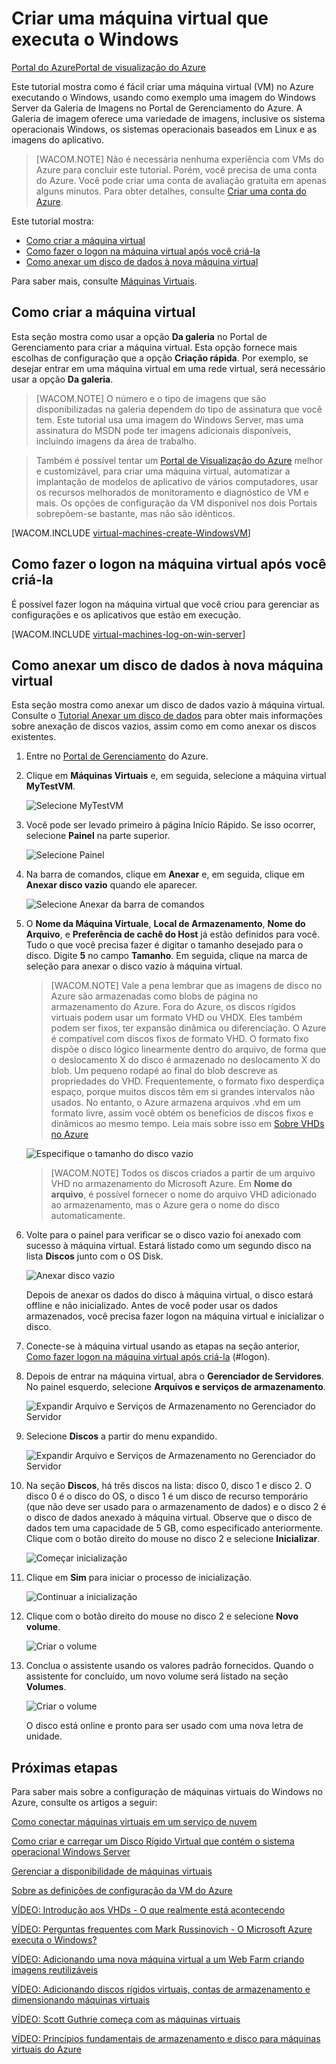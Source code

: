 <properties urlDisplayName="Create a virtual machine" pageTitle="Criar uma m&aacute;quina virtual que executa o Windows no Azure" metaKeywords="Azure capture image vm, capturing vm" description="Saiba como criar uma VM (m&aacute;quina virtual) do Windows no Azure, fazer logon e anexar um disco de dados" metaCanonical="" services="virtual-machines" documentationCenter="" title="" authors="kathydav, rasquill" solutions="" manager="timlt" editor="tysonn" />

<tags ms.service="virtual-machines" ms.workload="infrastructure-services" ms.tgt_pltfrm="vm-windows" ms.devlang="na" ms.topic="article" ms.date="09/12/2014" ms.author="kathydav" />

# Criar uma máquina virtual que executa o Windows

<div class="dev-center-tutorial-selector sublanding"><a href="/pt-br/documentation/articles/virtual-machines-windows-tutorial/" title="Portal do Azure" class="current">Portal do Azure</a><a href="/pt-br/documentation/articles/virtual-machines-windows-tutorial-azure-preview/" title="Portal de visualiza&ccedil;&atilde;o do Azure">Portal de visualiza&ccedil;&atilde;o do Azure</a></div>

Este tutorial mostra como é fácil criar uma máquina virtual (VM) no Azure executando o Windows, usando como exemplo uma imagem do Windows Server da Galeria de Imagens no Portal de Gerenciamento do Azure. A Galeria de imagem oferece uma variedade de imagens, inclusive os sistema operacionais Windows, os sistemas operacionais baseados em Linux e as imagens do aplicativo.

> [WACOM.NOTE] Não é necessária nenhuma experiência com VMs do Azure para concluir este tutorial. Porém, você precisa de uma conta do Azure. Você pode criar uma conta de avaliação gratuita em apenas alguns minutos. Para obter detalhes, consulte [Criar uma conta do Azure][Criar uma conta do Azure].

Este tutorial mostra:

-   [Como criar a máquina virtual][Como criar a máquina virtual]
-   [Como fazer o logon na máquina virtual após você criá-la][Como fazer o logon na máquina virtual após você criá-la]
-   [Como anexar um disco de dados à nova máquina virtual][Como anexar um disco de dados à nova máquina virtual]

Para saber mais, consulte [Máquinas Virtuais][Máquinas Virtuais].

## <span id="createvirtualmachine"></span> </a>Como criar a máquina virtual

Esta seção mostra como usar a opção **Da galeria** no Portal de Gerenciamento para criar a máquina virtual. Esta opção fornece mais escolhas de configuração que a opção **Criação rápida**. Por exemplo, se desejar entrar em uma máquina virtual em uma rede virtual, será necessário usar a opção **Da galeria**.

> [WACOM.NOTE] O número e o tipo de imagens que são disponibilizadas na galeria dependem do tipo de assinatura que você tem. Este tutorial usa uma imagem do Windows Server, mas uma assinatura do MSDN pode ter imagens adicionais disponíveis, incluindo imagens da área de trabalho.

> Também é possível tentar um [Portal de Visualização do Azure][Portal de Visualização do Azure] melhor e customizável, para criar uma máquina virtual, automatizar a implantação de modelos de aplicativo de vários computadores, usar os recursos melhorados de monitoramento e diagnóstico de VM e mais. Os opções de configuração da VM disponível nos dois Portais sobrepõem-se bastante, mas não são idênticos.

[WACOM.INCLUDE [virtual-machines-create-WindowsVM](../includes/virtual-machines-create-WindowsVM.md)]

## <span id="logon"></span> </a>Como fazer o logon na máquina virtual após você criá-la

É possível fazer logon na máquina virtual que você criou para gerenciar as configurações e os aplicativos que estão em execução.

[WACOM.INCLUDE [virtual-machines-log-on-win-server](../includes/virtual-machines-log-on-win-server.md)]

## <span id="attachdisk"></span> </a>Como anexar um disco de dados à nova máquina virtual

Esta seção mostra como anexar um disco de dados vazio à máquina virtual. Consulte o [Tutorial Anexar um disco de dados][Tutorial Anexar um disco de dados] para obter mais informações sobre anexação de discos vazios, assim como em como anexar os discos existentes.

1.  Entre no [Portal de Gerenciamento][Portal de Gerenciamento] do Azure.

2.  Clique em **Máquinas Virtuais** e, em seguida, selecione a máquina virtual **MyTestVM**.

    ![Selecione MyTestVM][Selecione MyTestVM]

3.  Você pode ser levado primeiro à página Início Rápido. Se isso ocorrer, selecione **Painel** na parte superior.

    ![Selecione Painel][Selecione Painel]

4.  Na barra de comandos, clique em **Anexar** e, em seguida, clique em **Anexar disco vazio** quando ele aparecer.

    ![Selecione Anexar da barra de comandos][Selecione Anexar da barra de comandos]

5.  O **Nome da Máquina Virtuale**, **Local de Armazenamento**, **Nome do Arquivo**, e **Preferência de cachê do Host** já estão definidos para você. Tudo o que você precisa fazer é digitar o tamanho desejado para o disco. Digite **5** no campo **Tamanho**. Em seguida, clique na marca de seleção para anexar o disco vazio à máquina virtual.

    > [WACOM.NOTE] Vale a pena lembrar que as imagens de disco no Azure são armazenadas como blobs de página no armazenamento do Azure. Fora do Azure, os discos rígidos virtuais podem usar um formato VHD ou VHDX. Eles também podem ser fixos, ter expansão dinâmica ou diferenciação. O Azure é compatível com discos fixos de formato VHD. O formato fixo dispõe o disco lógico linearmente dentro do arquivo, de forma que o deslocamento X do disco é armazenado no deslocamento X do blob. Um pequeno rodapé ao final do blob descreve as propriedades do VHD. Frequentemente, o formato fixo desperdiça espaço, porque muitos discos têm em si grandes intervalos não usados. No entanto, o Azure armazena arquivos .vhd em um formato livre, assim você obtém os benefícios de discos fixos e dinâmicos ao mesmo tempo. Leia mais sobre isso em [Sobre VHDs no Azure][Sobre VHDs no Azure]

    ![Especifique o tamanho do disco vazio][Especifique o tamanho do disco vazio]

    > [WACOM.NOTE] Todos os discos criados a partir de um arquivo VHD no armazenamento do Microsoft Azure. Em **Nome do arquivo**, é possível fornecer o nome do arquivo VHD adicionado ao armazenamento, mas o Azure gera o nome do disco automaticamente.

6.  Volte para o painel para verificar se o disco vazio foi anexado com sucesso à máquina virtual. Estará listado como um segundo disco na lista **Discos** junto com o OS Disk.

    ![Anexar disco vazio][Anexar disco vazio]

    Depois de anexar os dados do disco à máquina virtual, o disco estará offline e não inicializado. Antes de você poder usar os dados armazenados, você precisa fazer logon na máquina virtual e inicializar o disco.

7.  Conecte-se à máquina virtual usando as etapas na seção anterior, [Como fazer logon na máquina virtual após criá-la][Como fazer o logon na máquina virtual após você criá-la] (\#logon).

8.  Depois de entrar na máquina virtual, abra o **Gerenciador de Servidores**. No painel esquerdo, selecione **Arquivos e serviços de armazenamento**.

    ![Expandir Arquivo e Serviços de Armazenamento no Gerenciador do Servidor][Expandir Arquivo e Serviços de Armazenamento no Gerenciador do Servidor]

9.  Selecione **Discos** a partir do menu expandido.

    ![Expandir Arquivo e Serviços de Armazenamento no Gerenciador do Servidor][1]

10. Na seção **Discos**, há três discos na lista: disco 0, disco 1 e disco 2. O disco 0 é o disco do OS, o disco 1 é um disco de recurso temporário (que não deve ser usado para o armazenamento de dados) e o disco 2 é o disco de dados anexado à máquina virtual. Observe que o disco de dados tem uma capacidade de 5 GB, como especificado anteriormente. Clique com o botão direito do mouse no disco 2 e selecione **Inicializar**.

    ![Começar inicialização][Começar inicialização]

11. Clique em **Sim** para iniciar o processo de inicialização.

    ![Continuar a inicialização][Continuar a inicialização]

12. Clique com o botão direito do mouse no disco 2 e selecione **Novo volume**.

    ![Criar o volume][Criar o volume]

13. Conclua o assistente usando os valores padrão fornecidos. Quando o assistente for concluído, um novo volume será listado na seção **Volumes**.

    ![Criar o volume][2]

    O disco está online e pronto para ser usado com uma nova letra de unidade.

## Próximas etapas

Para saber mais sobre a configuração de máquinas virtuais do Windows no Azure, consulte os artigos a seguir:

[Como conectar máquinas virtuais em um serviço de nuvem][Como conectar máquinas virtuais em um serviço de nuvem]

[Como criar e carregar um Disco Rígido Virtual que contém o sistema operacional Windows Server][Como criar e carregar um Disco Rígido Virtual que contém o sistema operacional Windows Server]

[Gerenciar a disponibilidade de máquinas virtuais][Gerenciar a disponibilidade de máquinas virtuais]

[Sobre as definições de configuração da VM do Azure][Sobre as definições de configuração da VM do Azure]

[VÍDEO: Introdução aos VHDs - O que realmente está acontecendo][VÍDEO: Introdução aos VHDs - O que realmente está acontecendo]

[VÍDEO: Perguntas frequentes com Mark Russinovich - O Microsoft Azure executa o Windows?][VÍDEO: Perguntas frequentes com Mark Russinovich - O Microsoft Azure executa o Windows?]

[VÍDEO: Adicionando uma nova máquina virtual a um Web Farm criando imagens reutilizáveis][VÍDEO: Adicionando uma nova máquina virtual a um Web Farm criando imagens reutilizáveis]

[VÍDEO: Adicionando discos rígidos virtuais, contas de armazenamento e dimensionando máquinas virtuais][VÍDEO: Adicionando discos rígidos virtuais, contas de armazenamento e dimensionando máquinas virtuais]

[VÍDEO: Scott Guthrie começa com as máquinas virtuais][VÍDEO: Scott Guthrie começa com as máquinas virtuais]

[VÍDEO: Princípios fundamentais de armazenamento e disco para máquinas virtuais do Azure][VÍDEO: Princípios fundamentais de armazenamento e disco para máquinas virtuais do Azure]

  [Criar uma conta do Azure]: http://www.windowsazure.com/pt-br/develop/php/tutorials/create-a-windows-azure-account/
  [Como criar a máquina virtual]: #createvirtualmachine
  [Como fazer o logon na máquina virtual após você criá-la]: #logon
  [Como anexar um disco de dados à nova máquina virtual]: #attachdisk
  [Máquinas Virtuais]: http://go.microsoft.com/fwlink/p/?LinkID=271224
  [Portal de Visualização do Azure]: https://portal.azure.com
  [Tutorial Anexar um disco de dados]: http://www.windowsazure.com/pt-br/documentation/articles/storage-windows-attach-disk/
  [Portal de Gerenciamento]: http://manage.windowsazure.com
  [Selecione MyTestVM]: ./media/virtual-machines-windows-tutorial/selectvm.png
  [Selecione Painel]: ./media/virtual-machines-windows-tutorial/dashboard.png
  [Selecione Anexar da barra de comandos]: ./media/virtual-machines-windows-tutorial/commandbarattach.png
  [Sobre VHDs no Azure]: http://msdn.microsoft.com/pt-br/library/azure/dn790344.aspx
  [Especifique o tamanho do disco vazio]: ./media/virtual-machines-windows-tutorial/emptydisksize.png
  [Anexar disco vazio]: ./media/virtual-machines-windows-tutorial/disklistwithdatadisk.png
  [Expandir Arquivo e Serviços de Armazenamento no Gerenciador do Servidor]: ./media/virtual-machines-windows-tutorial/fileandstorageservices.png
  [1]: ./media/virtual-machines-windows-tutorial/selectdisks.png
  [Começar inicialização]: ./media/virtual-machines-windows-tutorial/initializedisk.png
  [Continuar a inicialização]: ./media/virtual-machines-windows-tutorial/yesinitialize.png
  [Criar o volume]: ./media/virtual-machines-windows-tutorial/initializediskvolume.png
  [2]: ./media/virtual-machines-windows-tutorial/newvolumecreated.png
  [Como conectar máquinas virtuais em um serviço de nuvem]: http://www.windowsazure.com/pt-br/documentation/articles/cloud-services-connect-virtual-machine/
  [Como criar e carregar um Disco Rígido Virtual que contém o sistema operacional Windows Server]: http://www.windowsazure.com/pt-br/documentation/articles/virtual-machines-create-upload-vhd-windows-server/
  [Gerenciar a disponibilidade de máquinas virtuais]: http://www.windowsazure.com/pt-br/documentation/articles/manage-availability-virtual-machines/
  [Sobre as definições de configuração da VM do Azure]: http://msdn.microsoft.com/library/azure/dn763935.aspx
  [VÍDEO: Introdução aos VHDs - O que realmente está acontecendo]: http://azure.microsoft.com/pt-br/documentation/videos/getting-started-with-azure-virtual-machines
  [VÍDEO: Perguntas frequentes com Mark Russinovich - O Microsoft Azure executa o Windows?]: http://azure.microsoft.com/pt-br/documentation/videos/mark-russinovich-windows-on-azure
  [VÍDEO: Adicionando uma nova máquina virtual a um Web Farm criando imagens reutilizáveis]: http://azure.microsoft.com/pt-br/documentation/videos/adding-virtual-machines-web-farm
  [VÍDEO: Adicionando discos rígidos virtuais, contas de armazenamento e dimensionando máquinas virtuais]: http://azure.microsoft.com/pt-br/documentation/videos/adding-drives-scaling-virtual-machines
  [VÍDEO: Scott Guthrie começa com as máquinas virtuais]: http://azure.microsoft.com/pt-br/documentation/videos/virtual-machines-scottgu
  [VÍDEO: Princípios fundamentais de armazenamento e disco para máquinas virtuais do Azure]: http://azure.microsoft.com/pt-br/documentation/videos/storage-and-disks-virtual-machines
